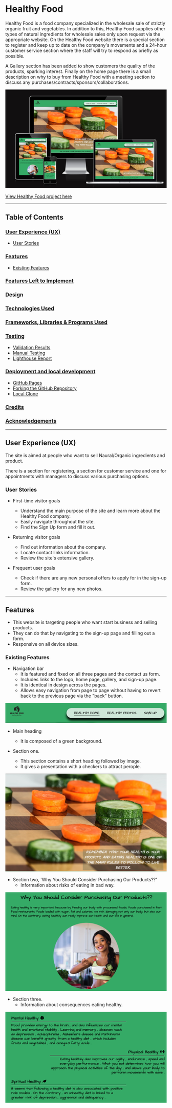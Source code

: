 # Healthy Food

Healthy Food is a food company specialized in the wholesale sale of strictly organic fruit and vegetables. In addition to this, Healthy Food supplies other types of natural ingredients for wholesale sales only upon request via the appropriate website.
On the Healthy Food website there is a special section to register and keep up to date on the company's movements and a 24-hour customer service section where the staff will try to respond as briefly as possible.

A Gallery section has been added to show customers the quality of the products, sparking interest.
Finally on the home page there is a small description on why to buy from Healthy Food with a meeting section to discuss any purchases/contracts/sponsors/collaborations.

![Am I Responsive](assets/images/am-i-responsive.png)

[View Healthy Food project here](https://t0tacci0.github.io/HealthyFood-1P/)

---

## Table of Contents

### [User Experience (UX)](#user-experience-ux-1)

- [User Stories](#user-stories)

### [Features](#features)

- [Existing Features](#existing-features)

### [Features Left to Implement](#features-left-to-implement-1)

### [Design](#design-1)

### [Technologies Used](#technologies-used-1)

### [Frameworks, Libraries & Programs Used](#frameworks-libraries--programs-used-1)

### [Testing](#testing-1)

- [Validation Results](#validation-results)
- [Manual Testing](#manual-testing)
- [Lighthouse Report](#lighthouse-report)

### [Deployment and local development](#deployment-and-local-development-1)

- [GitHub Pages](#github-pages)
- [Forking the GitHub Repository](#forking-the-github-repository)
- [Local Clone](#local-clone)

### [Credits](#credits-1)

### [Acknowledgements](#acknowledgements-1)

---

## User Experience (UX)

The site is aimed at people who want to sell Naural/Organic ingredients and product.

There is a section for registering, a section for customer service and one for appointments with managers to discuss various purchasing options.

### User Stories

- First-time visitor goals
  - Understand the main purpose of the site and learn more about the Healthy Food company.
  - Easily navigate throughout the site.
  - Find the Sign Up form and fill it out.
- Returning visitor goals
  - Find out information about the company.
  - Locate contact links information.
  - Review the site's extensive gallery.

- Frequent user goals
  - Check if there are any new personal offers to apply for in the sign-up form.
  - Review the gallery for any new photos.

- - -

## Features

- This website is targeting people who want start business and selling products.
- They can do that by navigating to the sign-up page and filling out a form.
- Responsive on all device sizes.

### Existing Features

- Navigation bar
  - It is featured and fixed on all three pages and the contact us form.
  - Includes links to the logo, home page, gallery, and sign-up page.
  - It is identical in design across the pages.
  - Allows easy navigation from page to page without having to revert back to the previous page via the "back" button.

![Navigation](assets/images/nav-bar.png)

- Main heading
  - It is composed of a green background.
  
- Section one.
  - This section contains a short heading followed by image.
  - It gives a presentation with a checkers to attract perople.
  
![Checkers](assets/images/checkers-index.png)

- Section two, 'Why You Should Consider Purchasing Our Products??'
  - Information about risks of eating in bad way.

![Why You Should Consider Purchasing Our Products???](assets/images/girl-index.png)

- Section three.
  - Information about consequences eating healthy.
  
![Information Health](assets/images/information-index.png)
